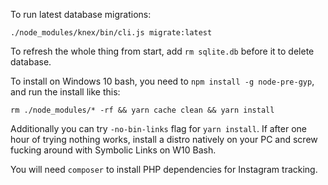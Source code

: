 To run latest database migrations:

`./node_modules/knex/bin/cli.js migrate:latest`

To refresh the whole thing from start, add `rm sqlite.db` before it to delete database.

To install on Windows 10 bash, you need to `npm install -g node-pre-gyp`, and run the install like this:

`rm ./node_modules/* -rf && yarn cache clean && yarn install`

Additionally you can try `-no-bin-links` flag for `yarn install`. If after one hour of trying nothing works, install a distro natively on your PC and screw fucking around with Symbolic Links on W10 Bash.

You will need `composer` to install PHP dependencies for Instagram tracking.